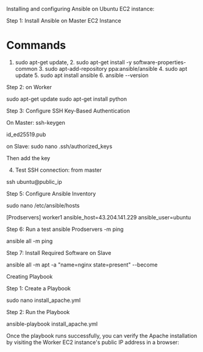 Installing and configuring Ansible on Ubuntu EC2 instance: 


Step 1: Install Ansible on Master EC2 Instance

# Commands
1. sudo apt-get update, 2. sudo apt-get install -y software-properties-common 3. sudo apt-add-repository  ppa:ansible/ansible 4. sudo apt update 5. sudo apt install ansible 6. ansible --version

Step 2: on Worker 

sudo apt-get update
sudo apt-get install python

Step 3: Configure SSH Key-Based Authentication

On Master: ssh-keygen  

id_ed25519.pub

on Slave: sudo nano .ssh/authorized_keys 

Then add the key

4. Test SSH connection: from master 

ssh ubuntu@public_ip

Step 5: Configure Ansible Inventory

sudo nano /etc/ansible/hosts

[Prodservers]
worker1 ansible_host=43.204.141.229 ansible_user=ubuntu

Step 6: Run a test
ansible Prodservers -m ping

ansible all -m ping

Step 7: Install Required Software on Slave

ansible all -m apt -a "name=nginx state=present" --become


Creating Playbook

Step 1: Create a Playbook

sudo nano install_apache.yml

<!-- ---
- name: Install Apache on Worker EC2
  hosts: Prodservers
  become: yes
  tasks:
    - name: Update apt package manager
      apt:
        update_cache: yes

    - name: Install Apache2
      apt:
        name: apache2
        state: present -->


Step 2: Run the Playbook

ansible-playbook install_apache.yml

Once the playbook runs successfully, you can verify the Apache installation by visiting the Worker EC2 instance's public IP address in a browser: